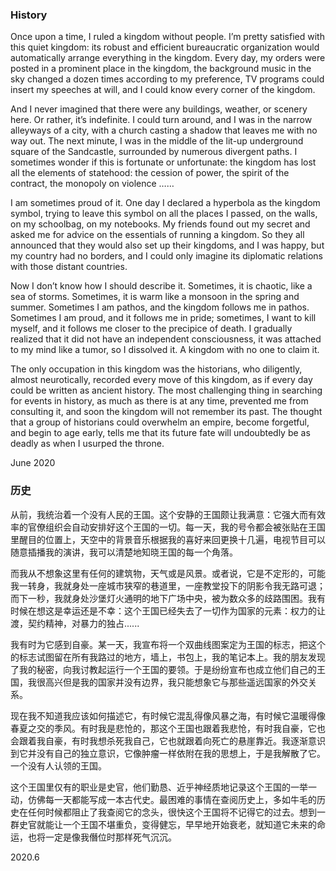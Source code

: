 ### History

Once upon a time, I ruled a kingdom without people. I’m pretty satisfied with this quiet kingdom: its robust and efficient bureaucratic organization would automatically arrange everything in the kingdom. Every day, my orders were posted in a prominent place in the kingdom, the background music in the sky changed a dozen times according to my preference, TV programs could insert my speeches at will, and I could know every corner of the kingdom.  

And I never imagined that there were any buildings, weather, or scenery here. Or rather, it’s indefinite. I could turn around, and I was in the narrow alleyways of a city, with a church casting a shadow that leaves me with no way out. The next minute, I was in the middle of the lit-up underground square of the Sandcastle, surrounded by numerous divergent paths. I sometimes wonder if this is fortunate or unfortunate: the kingdom has lost all the elements of statehood: the cession of power, the spirit of the contract, the monopoly on violence ……  

I am sometimes proud of it. One day I declared a hyperbola as the kingdom symbol, trying to leave this symbol on all the places I passed, on the walls, on my schoolbag, on my notebooks. My friends found out my secret and asked me for advice on the essentials of running a kingdom. So they all announced that they would also set up their kingdoms, and I was happy, but my country had no borders, and I could only imagine its diplomatic relations with those distant countries.  

Now I don’t know how I should describe it. Sometimes, it is chaotic, like a sea of storms. Sometimes, it is warm like a monsoon in the spring and summer. Sometimes I am pathos, and the kingdom follows me in pathos. Sometimes I am proud, and it follows me in pride; sometimes, I want to kill myself, and it follows me closer to the precipice of death. I gradually realized that it did not have an independent consciousness, it was attached to my mind like a tumor, so I dissolved it. A kingdom with no one to claim it.  

The only occupation in this kingdom was the historians, who diligently, almost neurotically, recorded every move of this kingdom, as if every day could be written as ancient history. The most challenging thing in searching for events in history, as much as there is at any time, prevented me from consulting it, and soon the kingdom will not remember its past. The thought that a group of historians could overwhelm an empire, become forgetful, and begin to age early, tells me that its future fate will undoubtedly be as deadly as when I usurped the throne.  

June 2020  

### 历史

从前，我统治着一个没有人民的王国。这个安静的王国颇让我满意：它强大而有效率的官僚组织会自动安排好这个王国的一切。每一天，我的号令都会被张贴在王国里醒目的位置上，天空中的背景音乐根据我的喜好来回更换十几遍，电视节目可以随意插播我的演讲，我可以清楚地知晓王国的每一个角落。
 
而我从不想象这里有任何的建筑物，天气或是风景。或者说，它是不定形的，可能我一转身，我就身处一座城市狭窄的巷道里，一座教堂投下的阴影令我无路可退；而下一秒，我就身处沙堡灯火通明的地下广场中央，被为数众多的歧路围困。我有时候在想这是幸运还是不幸：这个王国已经失去了一切作为国家的元素：权力的让渡，契约精神，对暴力的独占......
 
我有时为它感到自豪。某一天，我宣布将一个双曲线图案定为王国的标志，把这个的标志试图留在所有我路过的地方，墙上，书包上，我的笔记本上。我的朋友发现了我的秘密，向我讨教起运行一个王国的要领。于是纷纷宣布也成立他们自己的王国，我很高兴但是我的国家并没有边界，我只能想象它与那些遥远国家的外交关系。
 
现在我不知道我应该如何描述它，有时候它混乱得像风暴之海，有时候它温暖得像春夏之交的季风。有时我是悲怆的，那这个王国也跟着我悲怆，有时我自豪，它也会跟着我自豪，有时我想杀死我自己，它也就跟着向死亡的悬崖靠近。我逐渐意识到它并没有自己的独立意识，它像肿瘤一样依附在我的思想上，于是我解散了它。一个没有人认领的王国。
 
这个王国里仅有的职业是史官，他们勤恳、近乎神经质地记录这个王国的一举一动，仿佛每一天都能写成一本古代史。最困难的事情在查阅历史上，多如牛毛的历史在任何时候都阻止了我查阅它的念头，很快这个王国将不记得它的过去。想到一群史官就能让一个王国不堪重负，变得健忘，早早地开始衰老，就知道它未来的命运，也将一定是像我僭位时那样死气沉沉。

2020.6